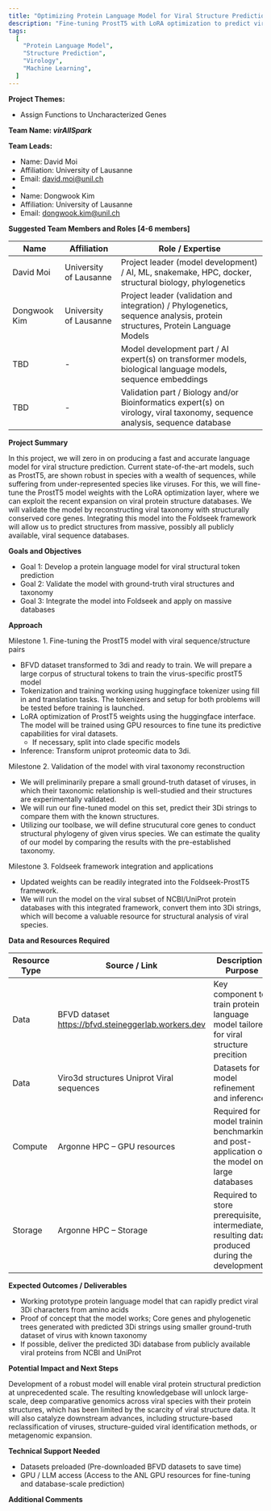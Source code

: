 ```yaml
---
title: "Optimizing Protein Language Model for Viral Structure Prediction"
description: "Fine-tuning ProstT5 with LoRA optimization to predict viral protein structures at scale, integrating with Foldseek for massive database analysis"
tags:
  [
    "Protein Language Model",
    "Structure Prediction",
    "Virology",
    "Machine Learning",
  ]
---
```


**Project Themes:**

- Assign Functions to Uncharacterized Genes

**Team Name: _virAllSpark_**

**Team Leads:**

- Name: David Moi
- Affiliation: University of Lausanne
- Email: david.moi@unil.ch
-
- Name: Dongwook Kim
- Affiliation: University of Lausanne
- Email: dongwook.kim@unil.ch

**Suggested Team Members and Roles \[4-6 members\]**

| Name         | Affiliation            | Role / Expertise                                                                                                            |
| ------------ | ---------------------- | --------------------------------------------------------------------------------------------------------------------------- |
| David Moi    | University of Lausanne | Project leader (model development) / AI, ML, snakemake, HPC, docker, structural biology, phylogenetics                      |
| Dongwook Kim | University of Lausanne | Project leader (validation and integration) / Phylogenetics, sequence analysis, protein structures, Protein Language Models |
| TBD          | \-                     | Model development part / AI expert(s) on transformer models, biological language models, sequence embeddings                |
| TBD          | \-                     | Validation part / Biology and/or Bioinformatics expert(s) on virology, viral taxonomy, sequence analysis, sequence database |

**Project Summary**

In this project, we will zero in on producing a fast and accurate language model for viral structure prediction. Current state-of-the-art models, such as ProstT5, are shown robust in species with a wealth of sequences, while suffering from under-represented species like viruses. For this, we will fine-tune the ProstT5 model weights with the LoRA optimization layer, where we can exploit the recent expansion on viral protein structure databases. We will validate the model by reconstructing viral taxonomy with structurally conserved core genes. Integrating this model into the Foldseek framework will allow us to predict structures from massive, possibly all publicly available, viral sequence databases.

**Goals and Objectives**

- Goal 1: Develop a protein language model for viral structural token prediction
- Goal 2: Validate the model with ground-truth viral structures and taxonomy
- Goal 3: Integrate the model into Foldseek and apply on massive databases

**Approach**

Milestone 1\. Fine-tuning the ProstT5 model with viral sequence/structure pairs

- BFVD dataset transformed to 3di and ready to train. We will prepare a large corpus of structural tokens to train the virus-specific prostT5 model
- Tokenization and training working using huggingface tokenizer using fill in and translation tasks. The tokenizers and setup for both problems will be tested before training is launched.
- LoRA optimization of ProstT5 weights using the huggingface interface. The model will be trained using GPU resources to fine tune its predictive capabilities for viral datasets.
  - If necessary, split into clade specific models
- Inference: Transform uniprot proteomic data to 3di.

Milestone 2\. Validation of the model with viral taxonomy reconstruction

- We will preliminarily prepare a small ground-truth dataset of viruses, in which their taxonomic relationship is well-studied and their structures are experimentally validated.
- We will run our fine-tuned model on this set, predict their 3Di strings to compare them with the known structures.
- Utilizing our toolbase, we will define strucutural core genes to conduct structural phylogeny of given virus species. We can estimate the quality of our model by comparing the results with the pre-established taxonomy.

Milestone 3\. Foldseek framework integration and applications

- Updated weights can be readily integrated into the Foldseek-ProstT5 framework.
- We will run the model on the viral subset of NCBI/UniProt protein databases with this integrated framework, convert them into 3Di strings, which will become a valuable resource for structural analysis of viral species.

**Data and Resources Required**

| Resource Type | Source / Link                                       | Description / Purpose                                                                           |
| ------------- | --------------------------------------------------- | ----------------------------------------------------------------------------------------------- |
| Data          | BFVD dataset https://bfvd.steineggerlab.workers.dev | Key component to train protein language model tailored for viral structure precition            |
| Data          | Viro3d structures Uniprot Viral sequences           | Datasets for model refinement and inference                                                     |
| Compute       | Argonne HPC – GPU resources                         | Required for model training, benchmarking, and post-application of the model on large databases |
| Storage       | Argonne HPC – Storage                               | Required to store prerequisite, intermediate, resulting data produced during the development    |

**Expected Outcomes / Deliverables**

- Working prototype protein language model that can rapidly predict viral 3Di characters from amino acids
- Proof of concept that the model works; Core genes and phylogenetic trees generated with predicted 3Di strings using smaller ground-truth dataset of virus with known taxonomy
- If possible, deliver the predicted 3Di database from publicly available viral proteins from NCBI and UniProt

**Potential Impact and Next Steps**

Development of a robust model will enable viral protein structural prediction at unprecedented scale. The resulting knowledgebase will unlock large-scale, deep comparative genomics across viral species with their protein structures, which has been limited by the scarcity of viral structure data. It will also catalyze downstream advances, including structure-based reclassification of viruses, structure-guided viral identification methods, or metagenomic expansion.

**Technical Support Needed**

- Datasets preloaded (Pre-downloaded BFVD datasets to save time)
- GPU / LLM access (Access to the ANL GPU resources for fine-tuning and database-scale prediction)

**Additional Comments**
